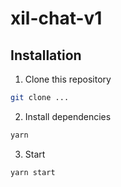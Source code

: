 # xil-chat-v1

## Installation

1. Clone this repository

```bash
git clone ...
```

2. Install dependencies

```bash
yarn
```

3. Start

```bash
yarn start
```
